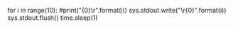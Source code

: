    for i in range(10):
       #print("{0}\r".format(i))
       sys.stdout.write("\r{0}".format(i))
       sys.stdout.flush()
       time.sleep(1)

